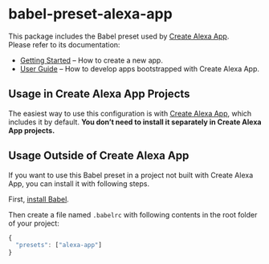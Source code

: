 # babel-preset-alexa-app

This package includes the Babel preset used by [Create Alexa App](https://github.com/cameronhunter/alexa/tree/master/packages/create-alexa-app).<br>
Please refer to its documentation:

* [Getting Started](https://github.com/cameronhunter/alexa/blob/master/packages/create-alexa-app/README.md#getting-started) – How to create a new app.
* [User Guide](https://github.com/cameronhunter/alexa/blob/master/packages/alexa-scripts/template/README.md) – How to develop apps bootstrapped with Create Alexa App.

## Usage in Create Alexa App Projects

The easiest way to use this configuration is with [Create Alexa App](https://github.com/cameronhunter/alexa/tree/master/packages/create-alexa-app), which includes it by default. **You don’t need to install it separately in Create Alexa App projects.**

## Usage Outside of Create Alexa App

If you want to use this Babel preset in a project not built with Create Alexa App, you can install it with following steps.

First, [install Babel](https://babeljs.io/docs/setup/).

Then create a file named `.babelrc` with following contents in the root folder of your project:

  ```js
  {
    "presets": ["alexa-app"]
  }
  ```
